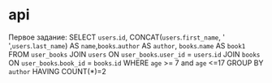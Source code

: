 # api

Первое задание:
SELECT `users`.`id`, CONCAT(`users`.`first_name`, ' ',`users`.`last_name`) AS `name`,`books`.`author` AS `author`, `books`.`name` AS `book1` FROM `user_books` JOIN `users` ON `user_books`.`user_id` = `users`.`id` JOIN `books` ON `user_books`.`book_id` = `books`.`id` WHERE `age` >= 7 and `age` <=17 GROUP BY `author` HAVING COUNT(*)=2
